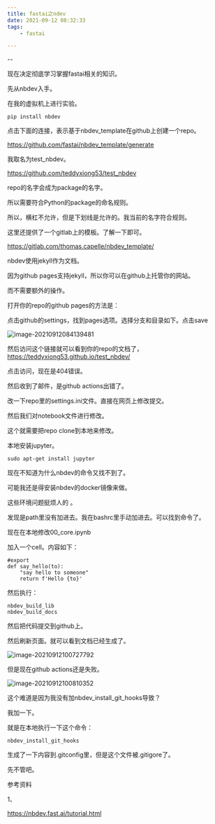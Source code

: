 ```yaml
---
title: fastai之ndev
date: 2021-09-12 08:32:33
tags:
	- fastai

---
```


--

现在决定彻底学习掌握fastai相关的知识。

先从nbdev入手。

在我的虚拟机上进行实验。

```
pip install nbdev
```

点击下面的连接，表示基于nbdev_template在github上创建一个repo。

https://github.com/fastai/nbdev_template/generate

我取名为test_nbdev。

https://github.com/teddyxiong53/test_nbdev

repo的名字会成为package的名字。

所以需要符合Python的package的命名规则。

所以，横杠不允许，但是下划线是允许的。我当前的名字符合规则。

这里还提供了一个gitlab上的模板。了解一下即可。

https://gitlab.com/thomas.capelle/nbdev_template/

nbdev使用jekyll作为文档。

因为github pages支持jekyll，所以你可以在github上托管你的网站。

而不需要额外的操作。

打开你的repo的github pages的方法是：

点击github的settings，找到pages选项。选择分支和目录如下。点击save

![image-20210912084139481](../images/random_name/fastai之ndev/image-20210912084139481.png)

然后访问这个链接就可以看到你的repo的文档了， https://teddyxiong53.github.io/test_nbdev/

点击访问，现在是404错误。



然后收到了邮件，是github actions出错了。



改一下repo里的settings.ini文件。直接在网页上修改提交。

然后我们对notebook文件进行修改。

这个就需要把repo clone到本地来修改。

本地安装jupyter。

```
sudo apt-get install jupyter
```

现在不知道为什么nbdev的命令又找不到了。

可能我还是得安装nbdev的docker镜像来做。

这些环境问题挺烦人的 。

发现是path里没有加进去。我在bashrc里手动加进去。可以找到命令了。

现在在本地修改00_core.ipynb

加入一个cell。内容如下：

```
#export
def say_hello(to):
    "say hello to someone"
    return f'Hello {to}'
```

然后执行：

```
nbdev_build_lib
nbdev_build_docs
```

然后把代码提交到github上。

然后刷新页面。就可以看到文档已经生成了。

![image-20210912100727792](../images/random_name/fastai之ndev/image-20210912100727792.png)

但是现在github actions还是失败。

![image-20210912100810352](../images/random_name/fastai之ndev/image-20210912100810352.png)

这个难道是因为我没有加nbdev_install_git_hooks导致？

我加一下。

就是在本地执行一下这个命令：

```
nbdev_install_git_hooks
```

生成了一下内容到.gitconfig里，但是这个文件被.gitigore了。

先不管吧。



参考资料

1、

https://nbdev.fast.ai/tutorial.html